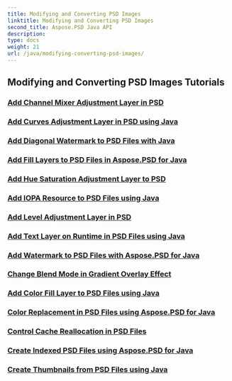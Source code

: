 ```yaml
---
title: Modifying and Converting PSD Images
linktitle: Modifying and Converting PSD Images
second_title: Aspose.PSD Java API
description: 
type: docs
weight: 21
url: /java/modifying-converting-psd-images/
---
```


## Modifying and Converting PSD Images Tutorials
### [Add Channel Mixer Adjustment Layer in PSD](./add-channel-mixer-adjustment-layer-psd/)
### [Add Curves Adjustment Layer in PSD using Java](./add-curves-adjustment-layer-psd/)
### [Add Diagonal Watermark to PSD Files with Java](./add-diagonal-watermark-psd-files/)
### [Add Fill Layers to PSD Files in Aspose.PSD for Java](./add-fill-layers-psd-files/)
### [Add Hue Saturation Adjustment Layer to PSD](./add-hue-saturation-adjustment-layer-psd/)
### [Add IOPA Resource to PSD Files using Java](./add-iopa-resource-psd-files/)
### [Add Level Adjustment Layer in PSD](./add-level-adjustment-layer-psd/)
### [Add Text Layer on Runtime in PSD Files using Java](./add-text-layer-runtime-psd-files/)
### [Add Watermark to PSD Files with Aspose.PSD for Java](./add-watermark-psd-files/)
### [Change Blend Mode in Gradient Overlay Effect](./change-blend-mode-gradient-overlay-effect/)
### [Add Color Fill Layer to PSD Files using Java](./add-color-fill-layer-psd-files/)
### [Color Replacement in PSD Files using Aspose.PSD for Java](./color-replacement-psd-files/)
### [Control Cache Reallocation in PSD Files](./control-cache-reallocation-psd-files/)
### [Create Indexed PSD Files using Aspose.PSD for Java](./create-indexed-psd-files/)
### [Create Thumbnails from PSD Files using Java](./create-thumbnails-psd-files/)